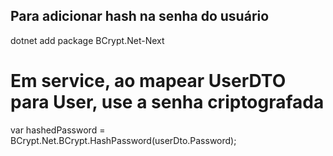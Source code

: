 ## Para adicionar hash na senha do usuário
dotnet add package BCrypt.Net-Next


# Em service, ao mapear UserDTO para User, use a senha criptografada
var hashedPassword = BCrypt.Net.BCrypt.HashPassword(userDto.Password);